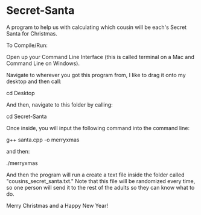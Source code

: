 # Secret-Santa

A program to help us with calculating which cousin will be each's Secret Santa for Christmas. 

To Compile/Run:

Open up your Command Line Interface (this is called terminal on a Mac and Command Line on Windows). 

Navigate to wherever you got this program from, I like to drag it onto my desktop and then call:

cd Desktop

And then, navigate to this folder by calling:

cd Secret-Santa

Once inside, you will input the following command into the command line:

g++ santa.cpp -o merryxmas

and then:

./merryxmas

And then the program will run a create a text file inside the folder called "cousins_secret_santa.txt." Note that this file will be randomized every time, so one person will send it to the rest of the adults so they can know what to do.

Merry Christmas and a Happy New Year!

